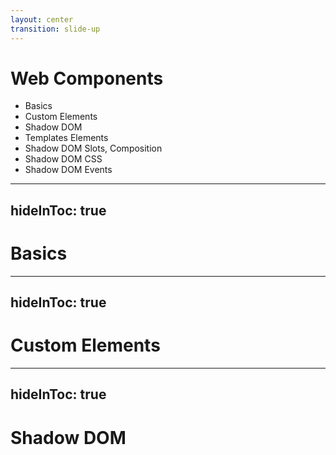 ```yaml
---
layout: center
transition: slide-up
---
```


# Web Components
<div mt-2 />

- Basics
- Custom Elements
- Shadow DOM
- Templates Elements
- Shadow DOM Slots, Composition
- Shadow DOM CSS
- Shadow DOM Events


---
hideInToc: true
---

# Basics

---
hideInToc: true
---

# Custom Elements

---
hideInToc: true
---

# Shadow DOM
